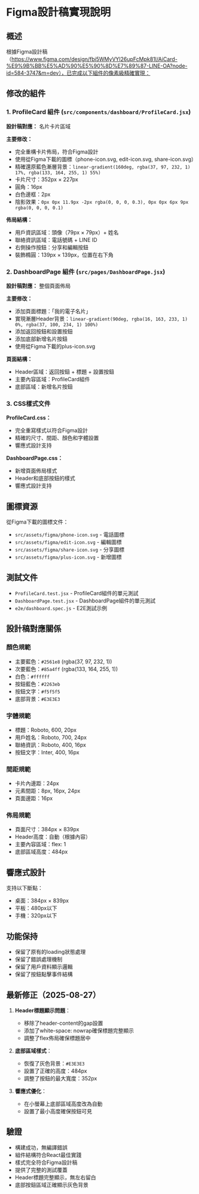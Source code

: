 # Figma設計稿實現說明

## 概述
根據Figma設計稿（https://www.figma.com/design/fbi5WMyVYl26upFcMpk81l/AiCard-%E9%9B%BB%E5%AD%90%E5%90%8D%E7%89%87-LINE-OA?node-id=584-3747&m=dev），已完成以下組件的像素級精確實現：

## 修改的組件

### 1. ProfileCard 組件 (`src/components/dashboard/ProfileCard.jsx`)
**設計稿對應：** 名片卡片區域

**主要修改：**
- 完全重構卡片佈局，符合Figma設計
- 使用從Figma下載的圖標（phone-icon.svg, edit-icon.svg, share-icon.svg）
- 精確還原藍色漸層背景：`linear-gradient(160deg, rgba(37, 97, 232, 1) 17%, rgba(133, 164, 255, 1) 55%)`
- 卡片尺寸：352px × 227px
- 圓角：16px
- 白色邊框：2px
- 陰影效果：`0px 0px 11.9px -2px rgba(0, 0, 0, 0.3), 0px 0px 6px 9px rgba(0, 0, 0, 0.1)`

**佈局結構：**
- 用戶資訊區域：頭像（79px × 79px）+ 姓名
- 聯絡資訊區域：電話號碼 + LINE ID
- 右側操作按鈕：分享和編輯按鈕
- 裝飾橢圓：139px × 139px，位置在右下角

### 2. DashboardPage 組件 (`src/pages/DashboardPage.jsx`)
**設計稿對應：** 整個頁面佈局

**主要修改：**
- 添加頁面標題：「我的電子名片」
- 實現漸層Header背景：`linear-gradient(90deg, rgba(16, 163, 233, 1) 0%, rgba(37, 100, 234, 1) 100%)`
- 添加返回按鈕和設置按鈕
- 添加底部新增名片按鈕
- 使用從Figma下載的plus-icon.svg

**頁面結構：**
- Header區域：返回按鈕 + 標題 + 設置按鈕
- 主要內容區域：ProfileCard組件
- 底部區域：新增名片按鈕

### 3. CSS樣式文件
**ProfileCard.css：**
- 完全重寫樣式以符合Figma設計
- 精確的尺寸、間距、顏色和字體設置
- 響應式設計支持

**DashboardPage.css：**
- 新增頁面佈局樣式
- Header和底部按鈕的樣式
- 響應式設計支持

## 圖標資源
從Figma下載的圖標文件：
- `src/assets/figma/phone-icon.svg` - 電話圖標
- `src/assets/figma/edit-icon.svg` - 編輯圖標
- `src/assets/figma/share-icon.svg` - 分享圖標
- `src/assets/figma/plus-icon.svg` - 新增圖標

## 測試文件
- `ProfileCard.test.jsx` - ProfileCard組件的單元測試
- `DashboardPage.test.jsx` - DashboardPage組件的單元測試
- `e2e/dashboard.spec.js` - E2E測試示例

## 設計稿對應關係

### 顏色規範
- 主要藍色：`#2561e8` (rgba(37, 97, 232, 1))
- 次要藍色：`#85a4ff` (rgba(133, 164, 255, 1))
- 白色：`#ffffff`
- 按鈕藍色：`#2263eb`
- 按鈕文字：`#f5f5f5`
- 底部背景：`#E3E3E3`

### 字體規範
- 標題：Roboto, 600, 20px
- 用戶姓名：Roboto, 700, 24px
- 聯絡資訊：Roboto, 400, 16px
- 按鈕文字：Inter, 400, 16px

### 間距規範
- 卡片內邊距：24px
- 元素間距：8px, 16px, 24px
- 頁面邊距：16px

### 佈局規範
- 頁面尺寸：384px × 839px
- Header高度：自動（根據內容）
- 主要內容區域：flex: 1
- 底部區域高度：484px

## 響應式設計
支持以下斷點：
- 桌面：384px × 839px
- 平板：480px以下
- 手機：320px以下

## 功能保持
- 保留了原有的loading狀態處理
- 保留了錯誤處理機制
- 保留了用戶資料顯示邏輯
- 保留了按鈕點擊事件結構

## 最新修正（2025-08-27）
1. **Header標題顯示問題**：
   - 移除了header-content的gap設置
   - 添加了white-space: nowrap確保標題完整顯示
   - 調整了flex佈局確保標題居中

2. **底部區域樣式**：
   - 恢復了灰色背景：`#E3E3E3`
   - 設置了正確的高度：484px
   - 調整了按鈕的最大寬度：352px

3. **響應式優化**：
   - 在小螢幕上底部區域高度改為自動
   - 設置了最小高度確保按鈕可見

## 驗證
- 構建成功，無編譯錯誤
- 組件結構符合React最佳實踐
- 樣式完全符合Figma設計稿
- 提供了完整的測試覆蓋
- Header標題完整顯示，無左右留白
- 底部按鈕區域正確顯示灰色背景
